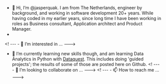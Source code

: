 - 👋 Hi, I’m @jasperquak. I am from The Netherlands, engineer by background, and working in software development 20+ years. While having coded in my earlier years, since long time I have been working in roles as Business consultant, Application architect and Product Manager.
-
<! --- - 👀 I’m interested in ... --->
- 🌱 I’m currently learning new skills though, and am learning Data Analytics in Python with [Dataquest](https://www.dataquest.io/). This includes doing 'guided projects'; the results of some of those are posted here on Github.
<! --- - 💞️ I’m looking to collaborate on ... --->
<! --- - 📫 How to reach me ... --->

<!---
jasperquak/jasperquak is a ✨ special ✨ repository because its `README.md` (this file) appears on your GitHub profile.
You can click the Preview link to take a look at your changes.
--->
